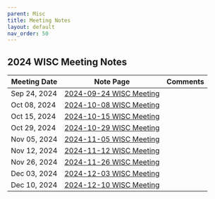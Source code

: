 ```yaml
---
parent: Misc
title: Meeting Notes
layout: default
nav_order: 50
---
```


## 2024 WISC Meeting Notes

| Meeting Date | Note Page                                                 | Comments |
| ------------ | --------------------------------------------------------- | -------- |
| Sep 24, 2024 | [2024-09-24 WISC Meeting](./2024-09-24_WISC_meeting.html) |          |
| Oct 08, 2024 | [2024-10-08 WISC Meeting](./2024-10-08_WISC_meeting.html) |          |
| Oct 15, 2024 | [2024-10-15 WISC Meeting](./2024-10-15_WISC_meeting.html) |          |
| Oct 29, 2024 | [2024-10-29 WISC Meeting](./2024-10-29_WISC_meeting.html) |          |
| Nov 05, 2024 | [2024-11-05 WISC Meeting](./2024-11-05_WISC_meeting.html) |          |
| Nov 12, 2024 | [2024-11-12 WISC Meeting](./2024-11-12_WISC_meeting.html) |          |
| Nov 26, 2024 | [2024-11-26 WISC Meeting](./2024-11-26_WISC_meeting.html) |          |
| Dec 03, 2024 | [2024-12-03 WISC Meeting](./2024-12-03_WISC_meeting.html) |          |
| Dec 10, 2024 | [2024-12-10 WISC Meeting](./2024-12-10_WISC_meeting.html) |          |
